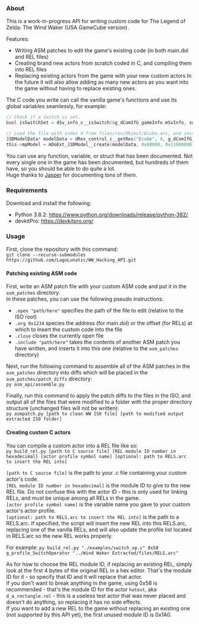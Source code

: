 
### About

This is a work-in-progress API for writing custom code for The Legend of Zelda: The Wind Waker (USA GameCube version).

Features:
* Writing ASM patches to edit the game's existing code (in both main.dol and REL files)
* Creating brand new actors from scratch coded in C, and compiling them into REL files
* Replacing existing actors from the game with your new custom actors
In the future it will also allow adding as many new actors as you want into the game without having to replace existing ones.  

The C code you write can call the vanilla game's functions and use its global variables seamlessly, for example:
```c
// Check if a switch is set.
bool isSwitchSet = dSv_info_c__isSwitch(&g_dComIfG_gameInfo.mSvInfo, switchToCheck, this->parent.mCurrent.mRoomNo);
```
```c
// Load the file with index 4 from files/res/Object/Ecube.arc, and instantiate it as a 3D model.
J3DModelData* modelData = dRes_control_c__getRes("Ecube", 4, g_dComIfG_gameInfo.mResCtrl.mObjectInfo, 0x40);
this->mpModel = mDoExt_J3DModel__create(modelData, 0x80000, 0x11000000);
```

You can use any function, variable, or struct that has been documented. Not every single one in the game has been documented, but hundreds of them have, so you should be able to do quite a lot.  
Huge thanks to [Jasper](https://github.com/magcius) for documenting tons of them.  

### Requirements

Download and install the following:
* Python 3.8.2: https://www.python.org/downloads/release/python-382/
* devkitPro: https://devkitpro.org/

### Usage

First, clone the repository with this command:  
`git clone --recurse-submodules https://github.com/LagoLunatic/WW_Hacking_API.git`

#### Patching existing ASM code

First, write an ASM patch file with your custom ASM code and put it in the `asm_patches` directory.  
In these patches, you can use the following pseudo instructions:
* `.open "path/here"` specifies the path of the file to edit (relative to the ISO root)
* `.org 0x1234` species the address (for main.dol) or the offset (for RELs) at which to insert the custom code into the file
* `.close` closes the currently open file
* `.include "path/here"` takes the contents of another ASM patch you have written, and inserts it into this one (relative to the `asm_patches` directory)

Next, run the following command to assemble all of the ASM patches in the `asm_patches` directory into diffs which will be placed in the `asm_patches/patch_diffs` directory:  
`py asm_api/assemble.py`

Finally, run this command to apply the patch diffs to the files in the ISO, and output all of the files that were modified to a folder with the proper directory structure (unchanged files will not be written):  
`py asmpatch.py [path to clean WW ISO file] [path to modified output extracted ISO folder]`

#### Creating custom C actors

You can compile a custom actor into a REL file like so:  
`py build_rel.py [path to C source file] [REL module ID number in hexadecimal] [actor profile symbol name] [optional: path to RELS.arc to insert the REL into]`

`[path to C source file]` is the path to your .c file containing your custom actor's code.  
`[REL module ID number in hexadecimal]` is the module ID to give to the new REL file. Do not confuse this with the actor ID - this is only used for linking RELs, and must be unique among all RELs in the game.  
`[actor profile symbol name]` is the variable name you gave to your custom actor's actor profile.  
`[optional: path to RELS.arc to insert the REL into]` is the path to a RELS.arc. If specified, the script will insert the new REL into this RELS.arc, replacing one of the vanilla RELs, and will also update the profile list located in RELS.arc so the new REL works properly.  

For example:
`py build_rel.py "./examples/switch_op.c" 0x58 g_profile_SwitchOperator "../Wind Waker Extracted/files/RELS.arc"`

As for how to choose the REL module ID, if replacing an existing REL, simply look at the first 4 bytes of the original REL in a hex editor. That's the module ID for it - so specify that ID and it will replace that actor.  
If you don't want to break anything in the game, using 0x58 is recommended - that's the module ID for the actor `hotest`, aka `d_a_rectangle.rel` - this is a useless test actor that was never placed and doesn't do anything, so replacing it has no side effects.  
If you want to add a new REL to the game without replacing an existing one (not supported by this API yet), the first unused module ID is 0x1A0.  
